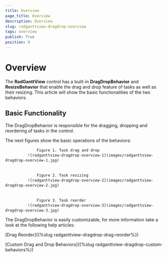 ```yaml
---
title: Overview
page_title: Overview
description: Overview
slug: radganttview-dragdrop-overview
tags: overview
publish: True
position: 0
---
```


# Overview



The __RadGanttView__ control has a built-in __DragDropBehavior__ and __ResizeBehavior__ that enable the drag and drop feature of tasks as well as their resizing. This article will show the basic functionalities of the two behaviors.
        

## Basic Functionality

The DragDropBehavior is responsible for the dragging, dropping and reordering of tasks in the control.
        

The next figures show the basic operations of the behaviors:
          


                  Figure 1. Task drag and drop
              ![radganttview-dragdrop-overview-1](images/radganttview-dragdrop-overview-1.jpg)


                  Figure 2. Task resizing
              ![radganttview-dragdrop-overview-2](images/radganttview-dragdrop-overview-2.jpg)


                  Figure 3. Task reorder
              ![radganttview-dragdrop-overview-3](images/radganttview-dragdrop-overview-3.jpg)

The DragDropBehavior is easily customizable, for more information take a look at the following help articles:
          

[Drag Reorder]({%slug radganttview-dragdrop-drag-reorder%})

[Custom Drag and Drop Behaviors]({%slug radganttview-dragdrop-custom-behaviors%})
